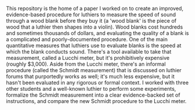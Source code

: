 This repository is the home of a paper I worked on to create an improved, evidence-based procedure for luthiers to measure the speed of sound through a wood blank before they buy it (a 'wood blank' is the piece of wood that a luthier then shapes into a violin). Wood blanks cost hundreds and sometimes thousands of dollars, and evaluating the quality of a blank is a complicated and poorly-documented procedure. One of the main quantitative measures that luthiers use to evaluate blanks is the speed at which the blank conducts sound. There's a tool available to take that measurement, called a Lucchi meter, but it's prohibitively expensive (roughly $3,000). Aside from the Lucchi meter, there's an informal procedure (called the Schmidt measurement) that is discussed on luthier forums that purportedly works as well; it's much less expensive, but it hasn't been evaluated in any rigorous or formal context. I worked with three other students and a well-known luthier to perform some experiments, formalize the Schmidt measurement into a clear evidence-backed set of instructions, and compare the new Schmidt procedure to the Lucchi meter.